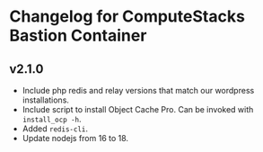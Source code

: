# Changelog for ComputeStacks Bastion Container

## v2.1.0

* Include php redis and relay versions that match our wordpress installations.
* Include script to install Object Cache Pro. Can be invoked with `install_ocp -h`.
* Added `redis-cli`.
* Update nodejs from 16 to 18.